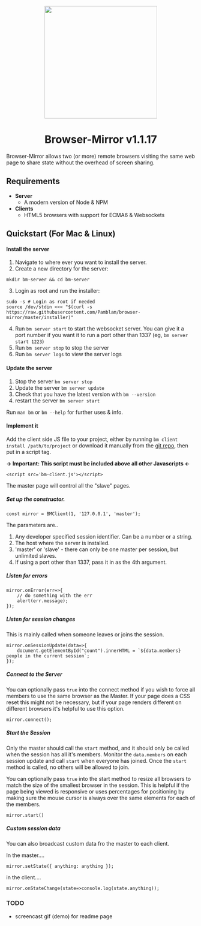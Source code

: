 




<p align="center">
<img src="https://i.imgur.com/R2966La.png" height="300">
<h1 align="center">Browser-Mirror v1.1.17</h1>
</p>

Browser-Mirror allows two (or more) remote browsers visiting the same web page to share state without the overhead of screen sharing.

## Requirements

 - **Server**
    - A modern version of Node & NPM
  - **Clients**
    - HTML5 browsers with support for ECMA6 & Websockets 

## Quickstart (For Mac & Linux)

#### Install the server

 1) Navigate to where ever you want to install the server.
 2) Create a new directory for the server:
```
mkdir bm-server && cd bm-server
```
 3) Login as root and run the installer:
```
sudo -s # Login as root if needed
source /dev/stdin <<< "$(curl -s https://raw.githubusercontent.com/Pamblam/browser-mirror/master/installer)"
```
 4) Run `bm server start` to start the websocket server. You can give it a port number if you want it to run a port other than 1337 (eg, `bm server start 1223`)
 5) Run `bm server stop` to stop the server
 6) Run `bm server logs` to view the server logs
 
#### Update the server

 1) Stop the server `bm server stop`
 2) Update the server `bm server update`
 3) Check that you have the latest version with `bm --version`
 4) restart the server `bm server start`

Run `man bm` or `bm --help` for further uses & info.
 
#### Implement it
  
 Add the client side JS file to your project, either by running `bm client install /path/to/project` or download it manually from the [git repo](https://raw.githubusercontent.com/Pamblam/browser-mirror/master/bm-client.js), then put in a script tag.

**-> Important: This script must be included above all other Javascripts <-**

    <script src='bm-client.js'></script>

The master page will control all the "slave" pages.

##### Set up the constructor.

    const mirror = BMClient(1, '127.0.0.1', 'master'); 

The parameters are..

 1. Any developer specified session identifier. Can be a number or a string.
 2. The host where the server is installed.
 3. 'master' or 'slave' - there can only be one master per session, but unlimited slaves.
 4. If using a port other than 1337, pass it in as the 4th argument.

##### Listen for errors

    mirror.onError(err=>{ 
        // do something with the err
        alert(err.message);
    }); 
    
##### Listen for session changes

This is mainly called when someone leaves or joins the session.

    mirror.onSessionUpdate(data=>{
        document.getElementById("count").innerHTML = `${data.members} people in the current session`;
    });

##### Connect to the Server

You can optionally pass `true` into the connect method if you wish to force all members to use the same browser as the Master. If your page does a CSS reset this might not be necessary, but if your page renders different on different browsers it's helpful to use this option.

    mirror.connect();

##### Start the Session

Only the master should call the `start` method, and it should only be called when the session has all it's members. Monitor the `data.members` on each session update and call `start` when everyone has joined. Once the `start` method is called, no others will be allowed to join.

You can optionally pass `true` into the start method to resize all browsers to match the size of the smallest browser in the session. This is helpful if the page being viewed is responsive or uses percentages for positioning by making sure the mouse cursor is always over the same elements for each of the members.

    mirror.start()

##### Custom session data

You can also broadcast custom data fro the master to each client.

In the master....

    mirror.setState({ anything: anything });

in the client....

    mirror.onStateChange(state=>console.log(state.anything));

### TODO

 - screencast gif (demo) for readme page
